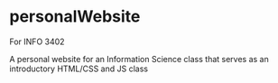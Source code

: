 # personalWebsite
 For INFO 3402

A personal website for an Information Science class that serves as an introductory HTML/CSS and JS class